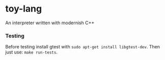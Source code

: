# toy-lang
An interpreter written with modernish C++

### Testing

Before testing install gtest with ```sudo apt-get install libgtest-dev```.
Then just use: ```make run-tests```.
